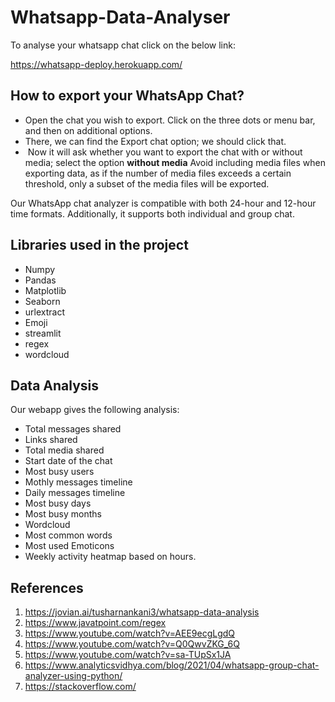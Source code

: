 # Whatsapp-Data-Analyser


To analyse your whatsapp chat click on the below link: 

https://whatsapp-deploy.herokuapp.com/


## How to export your WhatsApp Chat?

* Open the chat you wish to export. Click on the three dots or menu bar, and then on additional options.
* There, we can find the Export chat option; we should click that.
*  Now it will ask whether you want to export the chat with or without media; select the option **without media** Avoid including media files when exporting data, as if the number of media files exceeds a certain threshold, only a subset of the media files will be exported.

Our WhatsApp chat analyzer is compatible with both 24-hour and 12-hour time formats. Additionally, it supports both individual and group chat.

## Libraries used in the project

* Numpy
* Pandas
* Matplotlib
* Seaborn
* urlextract
* Emoji
* streamlit
* regex
* wordcloud


## Data Analysis

Our webapp gives the following analysis:

* Total messages shared
* Links shared
* Total media shared
* Start date of the chat
* Most busy users
* Mothly messages timeline
* Daily messages timeline
* Most busy days
* Most busy months
* Wordcloud
* Most common words
* Most used Emoticons
* Weekly activity heatmap based on hours.

## References 

1. https://jovian.ai/tusharnankani3/whatsapp-data-analysis
2. https://www.javatpoint.com/regex
3. https://www.youtube.com/watch?v=AEE9ecgLgdQ
4. https://www.youtube.com/watch?v=Q0QwvZKG_6Q
5. https://www.youtube.com/watch?v=sa-TUpSx1JA
6. https://www.analyticsvidhya.com/blog/2021/04/whatsapp-group-chat-analyzer-using-python/
7. https://stackoverflow.com/
